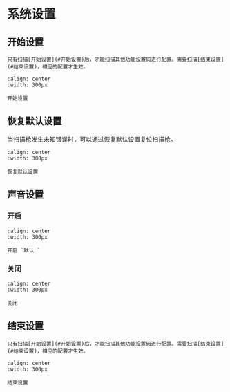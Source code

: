 # 系统设置

## 开始设置
```{note}
只有扫描[开始设置](#开始设置)后，才能扫描其他功能设置码进行配置。需要扫描[结束设置](#结束设置)，相应的配置才生效。
```
```{figure} ../../media/252B24.24.png
:align: center
:width: 300px

开始设置
```

## 恢复默认设置
当扫描枪发生未知错误时，可以通过恢复默认设置复位扫描枪。


```{figure} ../../media/252B2B25.png
:align: center
:width: 300px

恢复默认设置
```



## 声音设置

### 开启

```{figure} ../../media/SND1.png
:align: center
:width: 300px

开启 `默认 `
```
  
### 关闭
```{figure} ../../media/SND0.png
:align: center
:width: 300px

关闭
```

## 结束设置

```{note}
只有扫描[开始设置](#开始设置)后，才能扫描其他功能设置码进行配置。需要扫描[结束设置](#结束设置)，相应的配置才生效。
```

```{figure} ../../media/25242425.png
:align: center
:width: 300px

结束设置
```
